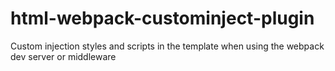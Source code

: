 # html-webpack-custominject-plugin
Custom injection styles and scripts in the template when using the webpack dev server or middleware
